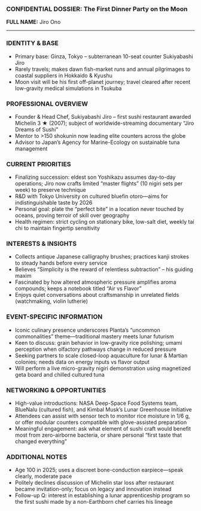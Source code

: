 ### CONFIDENTIAL DOSSIER: The First Dinner Party on the Moon

**FULL NAME:** Jiro Ono

---
### IDENTITY & BASE
- Primary base: Ginza, Tokyo – subterranean 10-seat counter Sukiyabashi Jiro  
- Rarely travels; makes dawn fish-market runs and annual pilgrimages to coastal suppliers in Hokkaido & Kyushu  
- Moon visit will be his first off-planet journey; travel cleared after recent low-gravity medical simulations in Tsukuba

### PROFESSIONAL OVERVIEW
- Founder & Head Chef, Sukiyabashi Jiro – first sushi restaurant awarded Michelin 3 ★ (2007); subject of worldwide-streaming documentary “Jiro Dreams of Sushi”  
- Mentor to >150 shokunin now leading elite counters across the globe  
- Advisor to Japan’s Agency for Marine-Ecology on sustainable tuna management

### CURRENT PRIORITIES
- Finalizing succession: eldest son Yoshikazu assumes day-to-day operations; Jiro now crafts limited “master flights” (10 nigiri sets per week) to preserve technique  
- R&D with Tokyo University on cultured bluefin otoro—aims for indistinguishable taste by 2026  
- Personal goal: plate the “perfect bite” in a location never touched by oceans, proving terroir of skill over geography  
- Health regimen: strict cycling on stationary bike, low-salt diet, weekly tai chi to maintain fingertip sensitivity

### INTERESTS & INSIGHTS
- Collects antique Japanese calligraphy brushes; practices kanji strokes to steady hands before every service  
- Believes “Simplicity is the reward of relentless subtraction” – his guiding maxim  
- Fascinated by how altered atmospheric pressure amplifies aroma compounds; keeps a notebook titled “Air vs Flavor”  
- Enjoys quiet conversations about craftsmanship in unrelated fields (watchmaking, violin lutherie)

### EVENT-SPECIFIC INFORMATION
- Iconic culinary presence underscores Planta’s “uncommon commonalities” theme—traditional mastery meets lunar futurism  
- Keen to discuss: grain behavior in low-gravity rice polishing; umami perception when olfactory pathways change in reduced pressure  
- Seeking partners to scale closed-loop aquaculture for lunar & Martian colonies; needs data on energy inputs vs flavor output  
- Will perform a live micro-gravity nigiri demonstration using magnetized geta board and chilled cultured tuna

### NETWORKING & OPPORTUNITIES
- High-value introductions: NASA Deep-Space Food Systems team, BlueNalu (cultured fish), and Kimbal Musk’s Lunar Greenhouse Initiative  
- Attendees can assist with sensor tech to monitor rice moisture in 1/6 g, or offer modular counters compatible with glove-assisted preparation  
- Meaningful engagement: ask what element of sushi craft would benefit most from zero-airborne bacteria, or share personal “first taste that changed everything”

### ADDITIONAL NOTES
- Age 100 in 2025; uses a discreet bone-conduction earpiece—speak clearly, moderate pace  
- Politely declines discussion of Michelin star loss after restaurant became invitation-only; focus on legacy and innovation instead  
- Follow-up Q: interest in establishing a lunar apprenticeship program so the first sushi made by a non-Earthborn chef carries his lineage